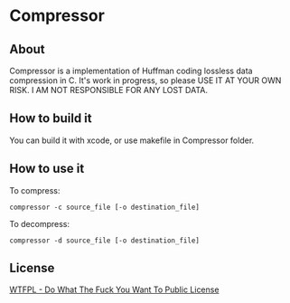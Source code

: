 # Compressor

## About
Compressor is a implementation of Huffman coding lossless data compression in C. It's work in progress, so please USE IT AT YOUR OWN RISK. I AM NOT RESPONSIBLE FOR ANY LOST DATA.

## How to build it
You can build it with xcode, or use makefile in Compressor folder.

## How to use it
To compress:
```
compressor -c source_file [-o destination_file]
```

To decompress:
``` 
compressor -d source_file [-o destination_file]
```

## License
[WTFPL - Do What The Fuck You Want To Public License](http://sam.zoy.org/wtfpl/)
